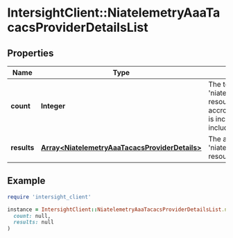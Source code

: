 # IntersightClient::NiatelemetryAaaTacacsProviderDetailsList

## Properties

| Name | Type | Description | Notes |
| ---- | ---- | ----------- | ----- |
| **count** | **Integer** | The total number of &#39;niatelemetry.AaaTacacsProviderDetails&#39; resources matching the request, accross all pages. The &#39;Count&#39; attribute is included when the HTTP GET request includes the &#39;$inlinecount&#39; parameter. | [optional] |
| **results** | [**Array&lt;NiatelemetryAaaTacacsProviderDetails&gt;**](NiatelemetryAaaTacacsProviderDetails.md) | The array of &#39;niatelemetry.AaaTacacsProviderDetails&#39; resources matching the request. | [optional] |

## Example

```ruby
require 'intersight_client'

instance = IntersightClient::NiatelemetryAaaTacacsProviderDetailsList.new(
  count: null,
  results: null
)
```

